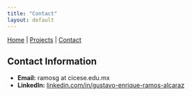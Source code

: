 ```yaml
---
title: "Contact"
layout: default
---
```


[Home](./) | [Projects](./projects) | [Contact](./contact)

## Contact Information
- **Email:** ramosg at cicese.edu.mx 
- **LinkedIn:** [linkedin.com/in/gustavo-enrique-ramos-alcaraz](https://www.linkedin.com/in/gustavo-enrique-ramos-alcaraz/)
